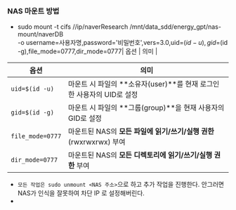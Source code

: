 ### NAS 마운트 방법
  - sudo mount -t cifs //ip/naverResearch /mnt/data_sdd/energy_gpt/nas-mount/naverDB \
-o username=사용자명,password='비밀번호',vers=3.0,uid=$(id -u),gid=$(id -g),file_mode=0777,dir_mode=0777| 옵션               | 의미                                                |

| 옵션               | 의미                                                |
| ---------------- | ------------------------------------------------- |
| `uid=$(id -u)`   | 마운트 시 파일의 \*\*소유자(user)\*\*를 현재 로그인한 사용자의 UID로 설정 |
| `gid=$(id -g)`   | 마운트 시 파일의 \*\*그룹(group)\*\*을 현재 사용자의 GID로 설정      |
| `file_mode=0777` | 마운트된 NAS의 **모든 파일에 읽기/쓰기/실행 권한**(rwxrwxrwx) 부여    |
| `dir_mode=0777`  | 마운트된 NAS의 **모든 디렉토리에 읽기/쓰기/실행 권한** 부여             |


  - `모든 작업은 sudo unmount <NAS 주소>`으로 하고 추가 작업을 진행한다. 안그러면 NAS가 인식을 잘못하여 차단 IP 로 설정해버린다.
  - 

